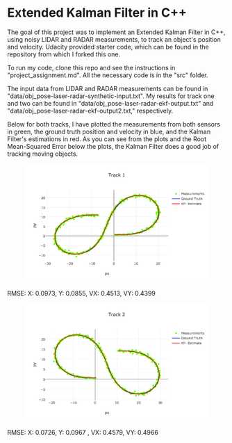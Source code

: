 # Extended Kalman Filter in C++

The goal of this project was to implement an Extended Kalman Filter in C++, using noisy LIDAR and RADAR measurements, to track an object's position and velocity. Udacity provided starter code, which can be found in the repository from which I forked this one. 

To run my code, clone this repo and see the instructions in "project_assignment.md". All the necessary code is in the "src" folder.

The input data from LIDAR and RADAR measurements can be found in "data/obj_pose-laser-radar-synthetic-input.txt". My results for track one and two can be found in "data/obj_pose-laser-radar-ekf-output.txt" and "data/obj_pose-laser-radar-ekf-output2.txt," respectively. 

Below for both tracks, I have plotted the measurements from both sensors in green, the ground truth position and velocity in blue, and the Kalman Filter's estimations in red. As you can see from the plots and the Root Mean-Squared Error below the plots, the Kalman Filter does a good job of tracking moving objects. 

 <figure>
  <img src="readme_images/track1.png"/>
</figure>
 <p></p>
RMSE: 
X: 0.0973, Y: 0.0855, VX: 0.4513, VY: 0.4399

 <figure>
  <img src="readme_images/track2.png"/>
</figure>
 <p></p>
RMSE: 
X: 0.0726, Y: 0.0967 , VX: 0.4579, VY: 0.4966
